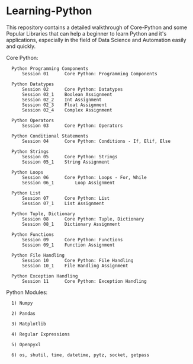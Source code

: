 # Learning-Python
This repository contains a detailed walkthrough of Core-Python and some Popular Libraries that can help a beginner to learn Python and it's applications, especially in the field of Data Science and Automation easily and quickly.

Core Python:

      Python Programming Components
          Session 01	  Core Python: Programming Components

      Python Datatypes
          Session 02	  Core Python: Datatypes
          Session 02_1	  Boolean Assignment
          Session 02_2	  Int Assignment
          Session 02_3	  Float Assignment
          Session 02_4	  Complex Assignment

      Python Operators
          Session 03	  Core Python: Operators

      Python Conditional Statements
          Session 04	  Core Python: Conditions - If, Elif, Else

      Python Strings
          Session 05	  Core Python: Strings
          Session 05_1	  String Assignment

      Python Loops
          Session 06	  Core Python: Loops - For, While
          Session 06_1        Loop Assignment

      Python List
          Session 07	  Core Python: List
          Session 07_1	  List Assignment

      Python Tuple, Dictionary
          Session 08	  Core Python: Tuple, Dictionary
          Session 08_1	  Dictionary Assignment

      Python Functions
          Session 09	  Core Python: Functions
          Session 09_1	  Function Assignment

      Python File Handling
          Session 10  	  Core Python: File Handling
          Session 10_1 	  File Handling Assignment

      Python Exception Handling
          Session 11  	  Core Python: Exception Handling


Python Modules:

      1) Numpy

      2) Pandas

      3) Matplotlib

      4) Regular Expressions

      5) Openpyxl

      6) os, shutil, time, datetime, pytz, socket, getpass

